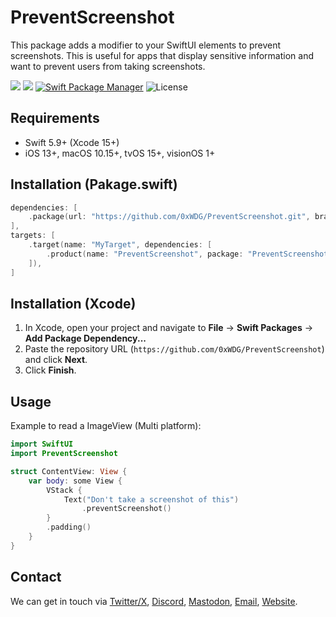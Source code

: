 # PreventScreenshot

This package adds a modifier to your SwiftUI elements to prevent screenshots. This is useful for apps that display sensitive information and want to prevent users from taking screenshots.

[![](https://img.shields.io/endpoint?url=https%3A%2F%2Fswiftpackageindex.com%2Fapi%2Fpackages%2F0xWDG%2FPreventScreenshot%2Fbadge%3Ftype%3Dplatforms)](https://swiftpackageindex.com/0xWDG/PreventScreenshot)
[![](https://img.shields.io/endpoint?url=https%3A%2F%2Fswiftpackageindex.com%2Fapi%2Fpackages%2F0xWDG%2FPreventScreenshot%2Fbadge%3Ftype%3Dswift-versions)](https://swiftpackageindex.com/0xWDG/PreventScreenshot)
[![Swift Package Manager](https://img.shields.io/badge/SPM-compatible-brightgreen.svg)](https://swift.org/package-manager)
![License](https://img.shields.io/github/license/0xWDG/PreventScreenshot)

## Requirements

- Swift 5.9+ (Xcode 15+)
- iOS 13+, macOS 10.15+, tvOS 15+, visionOS 1+

## Installation (Pakage.swift)

```swift
dependencies: [
    .package(url: "https://github.com/0xWDG/PreventScreenshot.git", branch: "main"),
],
targets: [
    .target(name: "MyTarget", dependencies: [
        .product(name: "PreventScreenshot", package: "PreventScreenshot"),
    ]),
]
```

## Installation (Xcode)

1. In Xcode, open your project and navigate to **File** → **Swift Packages** → **Add Package Dependency...**
2. Paste the repository URL (`https://github.com/0xWDG/PreventScreenshot`) and click **Next**.
3. Click **Finish**.

## Usage

Example to read a ImageView (Multi platform):

```swift
import SwiftUI
import PreventScreenshot

struct ContentView: View {
    var body: some View {
        VStack {
            Text("Don't take a screenshot of this")
                .preventScreenshot()
        }
        .padding()
    }
}
```

## Contact

We can get in touch via [Twitter/X](https://twitter.com/0xWDG), [Discord](https://discordapp.com/users/918438083861573692), [Mastodon](https://mastodon.social/@0xWDG), [Email](mailto:email+oss@wesleydegroot.nl), [Website](https://wesleydegroot.nl).
